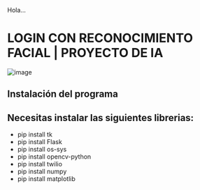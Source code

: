 Hola...
# LOGIN CON RECONOCIMIENTO FACIAL | PROYECTO DE IA
![image](https://user-images.githubusercontent.com/74626067/188521662-cb7c3dca-4d58-4291-b8a1-843ebcc71ca7.png)
## Instalación del programa
## Necesitas instalar las siguientes librerias:
- pip install tk
- pip install Flask
- pip install os-sys
- pip install opencv-python
- pip install twilio
- pip install numpy
- pip install matplotlib
